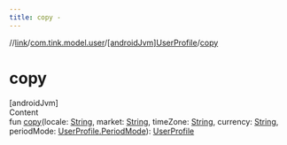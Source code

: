```yaml
---
title: copy -
---
```

//[link](../../index.md)/[com.tink.model.user](../index.md)/[[androidJvm]UserProfile](index.md)/[copy](copy.md)



# copy  
[androidJvm]  
Content  
fun [copy](copy.md)(locale: [String](https://kotlinlang.org/api/latest/jvm/stdlib/kotlin/-string/index.html), market: [String](https://kotlinlang.org/api/latest/jvm/stdlib/kotlin/-string/index.html), timeZone: [String](https://kotlinlang.org/api/latest/jvm/stdlib/kotlin/-string/index.html), currency: [String](https://kotlinlang.org/api/latest/jvm/stdlib/kotlin/-string/index.html), periodMode: [UserProfile.PeriodMode](-period-mode/index.md)): [UserProfile](index.md)  



